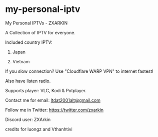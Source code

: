 # my-personal-iptv
My Personal IPTVs - ZXARKIN

A Collection of IPTV for everyone.

Included country IPTV:

1. Japan

2. Vietnam

If you slow connection? Use "Cloudflare WARP VPN" to internet fastest!

Also have listen radio.

Supports player: VLC, Kodi & Potplayer.

Contact me for email: ltdat2001alt@gmail.com

Follow me in Twitter: https://twitter.com/zxarkin

Discord user: ZXArkin


credits for luongz and Vthanhtivi
